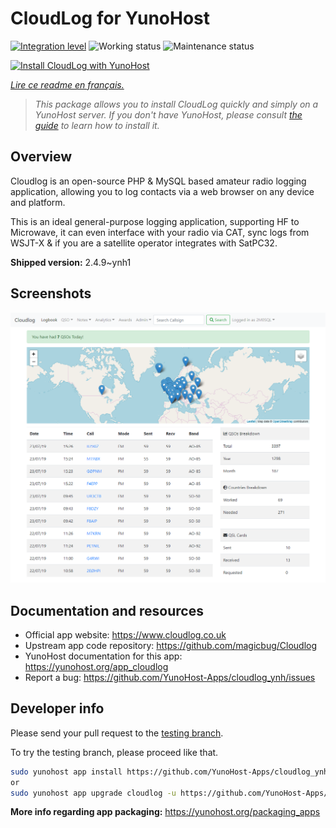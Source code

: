 <!--
N.B.: This README was automatically generated by https://github.com/YunoHost/apps/tree/master/tools/README-generator
It shall NOT be edited by hand.
-->

# CloudLog for YunoHost

[![Integration level](https://dash.yunohost.org/integration/cloudlog.svg)](https://dash.yunohost.org/appci/app/cloudlog) ![Working status](https://ci-apps.yunohost.org/ci/badges/cloudlog.status.svg) ![Maintenance status](https://ci-apps.yunohost.org/ci/badges/cloudlog.maintain.svg)

[![Install CloudLog with YunoHost](https://install-app.yunohost.org/install-with-yunohost.svg)](https://install-app.yunohost.org/?app=cloudlog)

*[Lire ce readme en français.](./README_fr.md)*

> *This package allows you to install CloudLog quickly and simply on a YunoHost server.
If you don't have YunoHost, please consult [the guide](https://yunohost.org/#/install) to learn how to install it.*

## Overview

Cloudlog is an open-source PHP & MySQL based amateur radio logging application, allowing you to log contacts via a web browser on any device and platform.

This is an ideal general-purpose logging application, supporting HF to Microwave, it can even interface with your radio via CAT, sync logs from WSJT-X & if you are a satellite operator integrates with SatPC32.

**Shipped version:** 2.4.9~ynh1

## Screenshots

![Screenshot of CloudLog](./doc/screenshots/screenshot.png)

## Documentation and resources

* Official app website: <https://www.cloudlog.co.uk>
* Upstream app code repository: <https://github.com/magicbug/Cloudlog>
* YunoHost documentation for this app: <https://yunohost.org/app_cloudlog>
* Report a bug: <https://github.com/YunoHost-Apps/cloudlog_ynh/issues>

## Developer info

Please send your pull request to the [testing branch](https://github.com/YunoHost-Apps/cloudlog_ynh/tree/testing).

To try the testing branch, please proceed like that.

``` bash
sudo yunohost app install https://github.com/YunoHost-Apps/cloudlog_ynh/tree/testing --debug
or
sudo yunohost app upgrade cloudlog -u https://github.com/YunoHost-Apps/cloudlog_ynh/tree/testing --debug
```

**More info regarding app packaging:** <https://yunohost.org/packaging_apps>

